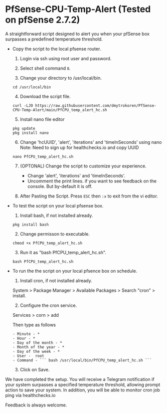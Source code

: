 # PfSense-CPU-Temp-Alert (Tested on pfSense 2.7.2)

A straightforward script designed to alert you when your pfSense box surpasses a predefined temperature threshold.

- Copy the script to the local pfsense router.

  1. Login via ssh using root user and password.

  2. Select shell command `8`.

  3. Change your directory to /usr/local/bin.

  ```
  cd /usr/local/bin
  ```

  4. Download the script file.

  ```
  curl -LJO https://raw.githubusercontent.com/dmytrokoren/PfSense-CPU-Temp-Alert/main/PfCPU_temp_alert_hc.sh
  ```

  5. Install nano file editor

  ```
  pkg update
  pkg install nano
  ```

  6. Change 'hcUUID', 'alert', 'iterations' and 'timeInSeconds' using nano<br>
  Note: Need to sign up for healthchecks.io and copy UUID

  ```
  nano PfCPU_temp_alert_hc.sh
  ```

  7. (OPTONAL) Change the script to customize your experience.

     - Change 'alert', 'iterations' and 'timeInSeconds'.
     - Uncomment the print lines. if you want to see feedback on the console. But by-default it is off.

  8. After Pasting the Script. Press `ESC` then `:x` to exit from the vi editor.

- To test the script on your local pfsense box.

  1. Install bash, if not installed already.

  ```
  pkg install bash
  ```

  2. Change permisson to executable.

  ```
  chmod +x PfCPU_temp_alert_hc.sh
  ```

  3. Run it as "bash PfCPU_temp_alert_hc.sh".

  ```
  bash PfCPU_temp_alert_hc.sh
  ```

- To run the the script on your local pfsence box on schedule.

  1. Install cron, if not installed already.

  System > Package Manager > Available Packages > Search "cron" > install.

  2. Configure the cron service.

  Services > corn > add

  Then type as follows

      - Minute - *
      - Hour - *
      - Day of the month - *
      - Month of the year - *
      - Day of the week - *
      - User -  root
      - Command - ``` bash /usr/local/bin/PfCPU_temp_alert_hc.sh ```

  3. Click on Save.

We have completed the setup. You will receive a Telegram notification if your system surpasses a specified temperature threshold, allowing prompt action to save your system. In addition, you will be able to monitor cron job ping via healthchecks.io

Feedback is always welcome.
